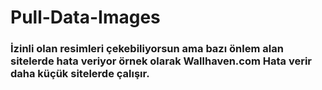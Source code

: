 # Pull-Data-Images
### İzinli olan resimleri çekebiliyorsun ama bazı önlem alan sitelerde hata veriyor örnek olarak Wallhaven.com Hata verir daha küçük sitelerde çalışır.
